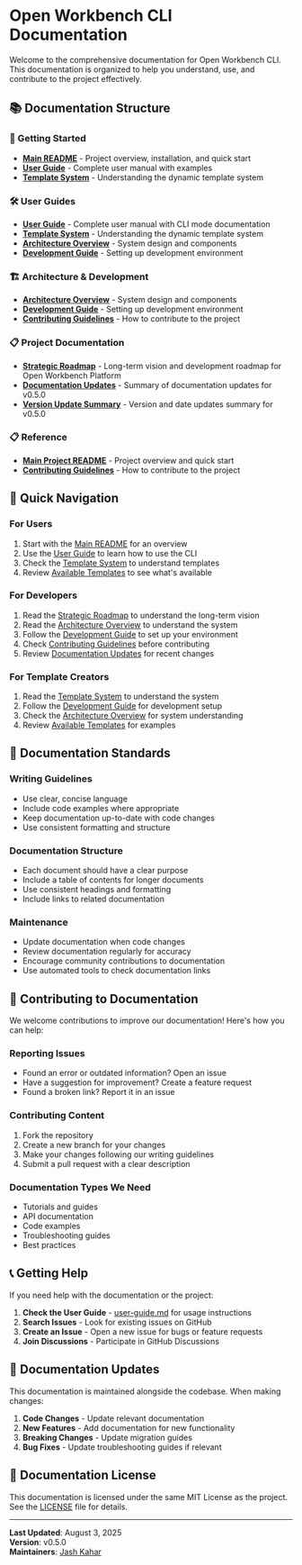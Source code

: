 # Open Workbench CLI Documentation

Welcome to the comprehensive documentation for Open Workbench CLI. This documentation is organized to help you understand, use, and contribute to the project effectively.

## 📚 Documentation Structure

### 🚀 Getting Started

- **[Main README](../README.md)** - Project overview, installation, and quick start
- **[User Guide](./user-guide.md)** - Complete user manual with examples
- **[Template System](./template-system.md)** - Understanding the dynamic template system

### 🛠️ User Guides

- **[User Guide](./user-guide.md)** - Complete user manual with CLI mode documentation
- **[Template System](./template-system.md)** - Understanding the dynamic template system
- **[Architecture Overview](./architecture.md)** - System design and components
- **[Development Guide](./development.md)** - Setting up development environment

### 🏗️ Architecture & Development

- **[Architecture Overview](./architecture.md)** - System design and components
- **[Development Guide](./development.md)** - Setting up development environment
- **[Contributing Guidelines](../CONTRIBUTING.md)** - How to contribute to the project

### 📋 Project Documentation

- **[Strategic Roadmap](./STRATEGIC_ROADMAP.md)** - Long-term vision and development roadmap for Open Workbench Platform
- **[Documentation Updates](./DOCUMENTATION_UPDATES.md)** - Summary of documentation updates for v0.5.0
- **[Version Update Summary](./VERSION_UPDATE_SUMMARY.md)** - Version and date updates summary for v0.5.0

### 📋 Reference

- **[Main Project README](../README.md)** - Project overview and quick start
- **[Contributing Guidelines](../CONTRIBUTING.md)** - How to contribute to the project

## 🎯 Quick Navigation

### For Users

1. Start with the [Main README](../README.md) for an overview
2. Use the [User Guide](./user-guide.md) to learn how to use the CLI
3. Check the [Template System](./template-system.md) to understand templates
4. Review [Available Templates](../templates/README.md) to see what's available

### For Developers

1. Read the [Strategic Roadmap](./STRATEGIC_ROADMAP.md) to understand the long-term vision
2. Read the [Architecture Overview](./architecture.md) to understand the system
3. Follow the [Development Guide](./development.md) to set up your environment
4. Check [Contributing Guidelines](../CONTRIBUTING.md) before contributing
5. Review [Documentation Updates](./DOCUMENTATION_UPDATES.md) for recent changes

### For Template Creators

1. Read the [Template System](./template-system.md) to understand the system
2. Follow the [Development Guide](./development.md) for development setup
3. Check the [Architecture Overview](./architecture.md) for system understanding
4. Review [Available Templates](../templates/README.md) for examples

## 📖 Documentation Standards

### Writing Guidelines

- Use clear, concise language
- Include code examples where appropriate
- Keep documentation up-to-date with code changes
- Use consistent formatting and structure

### Documentation Structure

- Each document should have a clear purpose
- Include a table of contents for longer documents
- Use consistent headings and formatting
- Include links to related documentation

### Maintenance

- Update documentation when code changes
- Review documentation regularly for accuracy
- Encourage community contributions to documentation
- Use automated tools to check documentation links

## 🤝 Contributing to Documentation

We welcome contributions to improve our documentation! Here's how you can help:

### Reporting Issues

- Found an error or outdated information? Open an issue
- Have a suggestion for improvement? Create a feature request
- Found a broken link? Report it in an issue

### Contributing Content

1. Fork the repository
2. Create a new branch for your changes
3. Make your changes following our writing guidelines
4. Submit a pull request with a clear description

### Documentation Types We Need

- Tutorials and guides
- API documentation
- Code examples
- Troubleshooting guides
- Best practices

## 📞 Getting Help

If you need help with the documentation or the project:

1. **Check the User Guide** - [user-guide.md](./user-guide.md) for usage instructions
2. **Search Issues** - Look for existing issues on GitHub
3. **Create an Issue** - Open a new issue for bugs or feature requests
4. **Join Discussions** - Participate in GitHub Discussions

## 🔄 Documentation Updates

This documentation is maintained alongside the codebase. When making changes:

1. **Code Changes** - Update relevant documentation
2. **New Features** - Add documentation for new functionality
3. **Breaking Changes** - Update migration guides
4. **Bug Fixes** - Update troubleshooting guides if relevant

## 📝 Documentation License

This documentation is licensed under the same MIT License as the project. See the [LICENSE](../LICENSE) file for details.

---

**Last Updated**: August 3, 2025  
**Version**: v0.5.0  
**Maintainers**: [Jash Kahar](@jashkahar)
